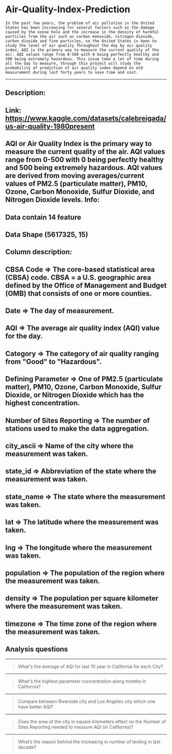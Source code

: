 # Air-Quality-Index-Prediction

```
In the past few years, the problem of air pollution in the United States has been increasing for several factors such as the damage caused by the ozone hole and the increase in the density of harmful particles from the air such as carbon monoxide, nitrogen dioxide, carbon dioxide and fine particles, so the United States is keen to study the level of air quality Throughout the day by air quality index, AQI is the primary way to measure the current quality of the air. AQI values range from 0-500 with 0 being perfectly healthy and 500 being extremely hazardous. This issue take a lot of time during all the day to measure, through this project will study the probability of prediction of air quality index depend on old measurement during last forty years to save time and cost.
```
---
## Description:
**Link**: https://www.kaggle.com/datasets/calebreigada/us-air-quality-1980present
---
AQI or Air Quality Index is the primary way to measure the current quality of the air. AQI values range from 0-500 with 0 being perfectly healthy and 500 being extremely hazardous. AQI values are derived from moving averages/current values of PM2.5 (particulate matter), PM10, Ozone, Carbon Monoxide, Sulfur Dioxide, and Nitrogen Dioxide levels. Info:
---
Data contain **14** feature
---
Data Shape **(5617325, 15)**
---
**Column description:**
---
**CBSA Code** => The core-based statistical area (CBSA) code. CBSA = a U.S. geographic area defined by the Office of Management and Budget (OMB) that consists of one or more counties.
---
**Date** => The day of measurement.
---
**AQI** => The average air quality index (AQI) value for the day.
---
**Category** => The category of air quality ranging from "Good" to "Hazardous".
---
**Defining Paramete**r => One of PM2.5 (particulate matter), PM10, Ozone, Carbon Monoxide, Sulfur Dioxide, or Nitrogen Dioxide which has the highest concentration.
---
**Number of Sites Reporting** => The number of stations used to make the data aggregation.
---
**city_ascii** => Name of the city where the measurement was taken.
---
**state_id** => Abbreviation of the state where the measurement was taken.
---
**state_name** => The state where the measurement was taken.
---
**lat** => The latitude where the measurement was taken.
---
**lng** => The longitude where the measurement was taken.
---
**population** => The population of the region where the measurement was taken.
---
**density** => The population per square kilometer where the measurement was taken.
---
**timezone** => The time zone of the region where the measurement was taken.
---

## Analysis questions
---
> What's the average of AQI for last 10 year in California for each City?
---
> What's the highest parameter concentration along months in California?
---
>	Compare between Riverside city and Los Angeles city which one have better AQI? 
---
> Does the area of the city in square kilometers effect on the Number of Sites Reporting needed to measure AQI (in California)?
---
>	What’s the reason behind the increasing in number of testing in last decade?
